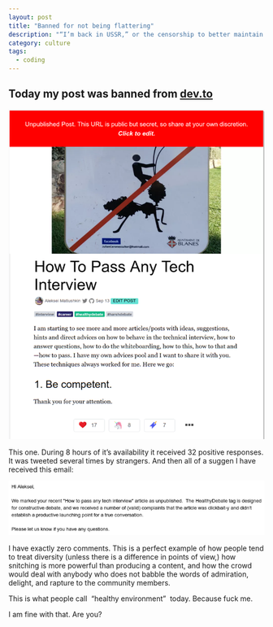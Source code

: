 ```yaml
---
layout: post
title: "Banned for not being flattering"
description: "“I’m back in USSR,” or the censorship to better maintain diversity"
category: culture
tags:
  - coding
---
```


## Today my post was banned from [dev.to](https://dev.to)

![How To Pass Any Tech Interview](/img/dev.to/banned_post.png)

This one. During 8 hours of it’s availability it received 32 positive responses. It was tweeted several times by strangers. And then all of a suggen I have received this email:

![“we received a number of (valid) complaints that the article was clickbait-y and didn't establish a productive launching point for a true conversation”](/img/dev.to/notification.png)

I have exactly zero comments. This is a perfect example of how people tend to treat diversity (unless there is a difference in points of view,) how snitching is more powerful than producing a content, and how the crowd would deal with anybody who does not babble the words of admiration, delight, and rapture to the community members.

This is what people call  “healthy environment”  today. Because fuck me.

I am fine with that. Are you?
